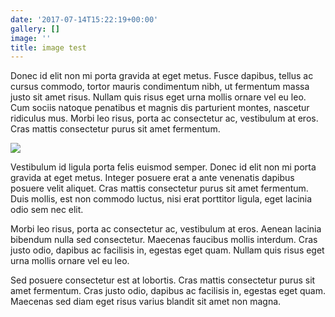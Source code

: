```yaml
---
date: '2017-07-14T15:22:19+00:00'
gallery: []
image: ''
title: image test
---
```



Donec id elit non mi porta gravida at eget metus. Fusce dapibus, tellus ac cursus commodo, tortor mauris condimentum nibh, ut fermentum massa justo sit amet risus. Nullam quis risus eget urna mollis ornare vel eu leo. Cum sociis natoque penatibus et magnis dis parturient montes, nascetur ridiculus mus. Morbi leo risus, porta ac consectetur ac, vestibulum at eros. Cras mattis consectetur purus sit amet fermentum.

![](/body-1/20028_10152992618907737_1999267906293938013_n.jpg)

Vestibulum id ligula porta felis euismod semper. Donec id elit non mi porta gravida at eget metus. Integer posuere erat a ante venenatis dapibus posuere velit aliquet. Cras mattis consectetur purus sit amet fermentum. Duis mollis, est non commodo luctus, nisi erat porttitor ligula, eget lacinia odio sem nec elit.

Morbi leo risus, porta ac consectetur ac, vestibulum at eros. Aenean lacinia bibendum nulla sed consectetur. Maecenas faucibus mollis interdum. Cras justo odio, dapibus ac facilisis in, egestas eget quam. Nullam quis risus eget urna mollis ornare vel eu leo.

Sed posuere consectetur est at lobortis. Cras mattis consectetur purus sit amet fermentum. Cras justo odio, dapibus ac facilisis in, egestas eget quam. Maecenas sed diam eget risus varius blandit sit amet non magna.